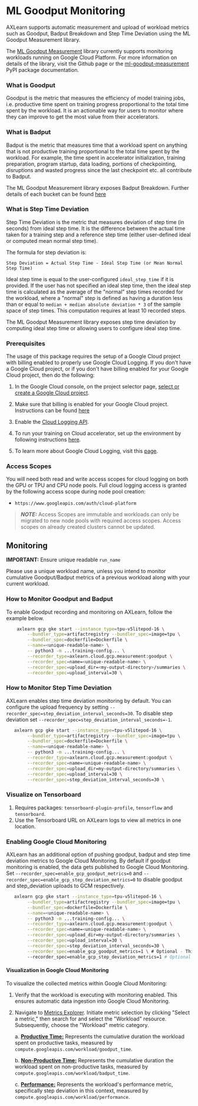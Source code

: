 # ML Goodput Monitoring
AXLearn supports automatic measurement and upload of workload metrics such as
Goodput, Badput Breakdown and Step Time Deviation using the ML Goodput
Measurement library.

The [ML Goodput Measurement](https://github.com/AI-Hypercomputer/ml-goodput-measurement) library currently supports monitoring workloads running on Google Cloud Platform. For more information on details of the library, visit the Github page or the [ml-goodput-measurement](https://pypi.org/project/ml-goodput-measurement/) PyPI package documentation.

### What is Goodput
Goodput is the metric that measures the efficiency of model training jobs, i.e.
productive time spent on training progress proportional to the total time spent
by the workload. It is an actionable way for users to monitor where they can
improve to get the most value from their accelerators.

### What is Badput
Badput is the metric that measures time that a workload spent on anything that
is not productive training proportional to the total time spent by the workload.
For example, the time spent in accelerator initialization, training preparation,
program startup, data loading, portions of checkpointing, disruptions and
wasted progress since the last checkpoint etc. all contribute to Badput.

The ML Goodput Measurement library exposes Badput Breakdown. Further details of each bucket can be found [here](https://github.com/AI-Hypercomputer/ml-goodput-measurement?tab=readme-ov-file#badput-breakdown-details)

### What is Step Time Deviation

Step Time Deviation is the metric that measures deviation of step time (in
seconds) from ideal step time. It is the difference between the actual time
taken for a training step and a reference step time (either user-defined ideal
or computed mean normal step time).

The formula for step deviation is:

`Step Deviation = Actual Step Time - Ideal Step Time (or Mean Normal Step Time)`

Ideal step time is equal to the user-configured `ideal_step_time` if it is
provided. If the user has not specified an ideal step time, then the ideal step
time is calculated as the average of the "normal" step times recorded for the
workload, where a "normal" step is defined as having a duration less than or
equal to `median + median absolute deviation * 3` of the sample space
of step times. This computation requires at least 10 recorded steps.

The ML Goodput Measurement library exposes step time deviation by computing
ideal step time or allowing users to configure ideal step time.

### Prerequisites
The usage of this package requires the setup of a Google Cloud project with
billing enabled to properly use Google Cloud Logging. If you don't have a Google
Cloud project, or if you don't have billing enabled for your Google Cloud
project, then do the following:

1. In the Google Cloud console, on the project selector page,
 [select or create a Google Cloud project](https://cloud.google.com/resource-manager/docs/creating-managing-projects).

2. Make sure that billing is enabled for your Google Cloud project. Instructions can be found [here](https://cloud.google.com/billing/docs/how-to/verify-billing-enabled#console)

3. Enable the [Cloud Logging API]((https://console.cloud.google.com/flows/enableapi?apiid=logging.googleapis.com&_ga=2.27841276.1571868865.1726250448-123998259.1726107009) ).

4. To run your training on Cloud accelerator, set up the environment by following instructions [here](https://cloud.google.com/tpu/docs/setup-gcp-account).

5. To learn more about Google Cloud Logging, visit this [page](https://cloud.google.com/logging/docs).

### Access Scopes

 You will need both read and write access scopes for cloud logging on both the
 GPU or TPU and CPU node pools. Full cloud logging access is granted by the
 following access scope during node pool creation:

  - `https://www.googleapis.com/auth/cloud-platform`

   > **_NOTE:_** Access Scopes are immutable and workloads can only be migrated
  to new node pools with required access scopes. Access scopes on already
  created clusters cannot be updated.

## Monitoring

**__IMPORTANT__:** Ensure unique readable `run_name`

Please use a unique workload name, unless you intend to monitor cumulative
Goodput/Badput metrics of a previous workload along with your current workload.

### How to Monitor Goodput and Badput

To enable Goodput recording and monitoring on AXLearn, follow the example below.


```bash
    axlearn gcp gke start --instance_type=tpu-v5litepod-16 \
        --bundler_type=artifactregistry --bundler_spec=image=tpu \
        --bundler_spec=dockerfile=Dockerfile \
        --name=<unique-readable-name> \
        -- python3 -m ...training-config... \
        --recorder_type=axlearn.cloud.gcp.measurement:goodput \
        --recorder_spec=name=<unique-readable-name> \
        --recorder_spec=upload_dir=<my-output-directory>/summaries \
        --recorder_spec=upload_interval=30 \
```

### How to Monitor Step Time Deviation

AXLearn enables step time deviation monitoring by default. You can configure
the upload frequency by setting
`--recorder_spec=step_deviation_interval_seconds=30`. To disable step deviation
set `--recorder_spec=step_deviation_interval_seconds=-1`.

```bash
   axlearn gcp gke start --instance_type=tpu-v5litepod-16 \
        --bundler_type=artifactregistry --bundler_spec=image=tpu \
        --bundler_spec=dockerfile=Dockerfile \
        --name=<unique-readable-name> \
        -- python3 -m ...training-config... \
        --recorder_type=axlearn.cloud.gcp.measurement:goodput \
        --recorder_spec=name=<unique-readable-name> \
        --recorder_spec=upload_dir=my-output-directory/summaries \
        --recorder_spec=upload_interval=30 \
        --recorder_spec=step_deviation_interval_seconds=30 \
```

### Visualize on Tensorboard

1. Requires packages: `tensorboard-plugin-profile`, `tensorflow` and `tensorboard`.
2. Use the Tensorboard URL on AXLearn logs to view all metrics in one location.

### Enabling Google Cloud Monitoring

AXLearn has an additional option of pushing goodput, badput and step time
deviation metrics to Google Cloud Monitoring. By default if goodput monitoring
is enabled, the data gets published to Google Cloud Monitoring. Set
`--recorder_spec=enable_gcp_goodput_metrics=0` and
`--recorder_spec=enable_gcp_step_deviation_metrics=0` to disable goodput and
step_deviation uploads to GCM respectively.

```bash
   axlearn gcp gke start --instance_type=tpu-v5litepod-16 \
        --bundler_type=artifactregistry --bundler_spec=image=tpu \
        --bundler_spec=dockerfile=Dockerfile \
        --name=<unique-readable-name> \
        -- python3 -m ...training-config... \
        --recorder_type=axlearn.cloud.gcp.measurement:goodput \
        --recorder_spec=name=<unique-readable-name> \
        --recorder_spec=upload_dir=my-output-directory/summaries \
        --recorder_spec=upload_interval=30 \
        --recorder_spec=step_deviation_interval_seconds=30 \
        --recorder_spec=enable_gcp_goodput_metrics=1 \ # Optional - This is enabled by default
        --recorder_spec=enable_gcp_step_deviation_metrics=1 # Optional - This is enabled by default
```

#### Visualization in Google Cloud Monitoring

To visualize the collected metrics within Google Cloud Monitoring:

1.  Verify that the workload is executing with monitoring enabled. This ensures automatic data ingestion into Google Cloud Monitoring.
2.  Navigate to [Metrics Explorer](https://console.cloud.google.com/monitoring/metrics-explorer). Initiate metric selection by clicking "Select a metric," then search for and select the "Workload" resource. Subsequently, choose the "Workload" metric category.

    a.  [**Productive Time:**](https://cloud.google.com/monitoring/api/metrics_gcp#:~:text=workload/goodput_time)
    Represents the cumulative duration the workload spent on productive tasks,
    measured by `compute.googleapis.com/workload/goodput_time`.

    b.  [**Non-Productive Time:**](https://cloud.google.com/monitoring/api/metrics_gcp#:~:text=workload/badput_time)
    Represents the cumulative duration the workload spent on non-productive tasks,
    measured by `compute.googleapis.com/workload/badput_time`.

    c.  [**Performance:**](https://cloud.google.com/monitoring/api/metrics_gcp#:~:text=workload/performance)
    Represents the workload's performance metric, specifically step deviation
    in this context, measured by `compute.googleapis.com/workload/performance`.
